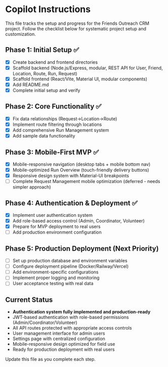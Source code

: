 # Copilot Instructions

This file tracks the setup and progress for the Friends Outreach CRM project. Follow the checklist below for systematic project setup and customization.

## Phase 1: Initial Setup ✅
- [x] Create backend and frontend directories
- [x] Scaffold backend (Node.js/Express, modular, REST API for User, Friend, Location, Route, Run, Request)
- [x] Scaffold frontend (React/Vite, Material UI, modular components)
- [x] Add README.md
- [x] Complete initial setup and verify

## Phase 2: Core Functionality ✅
- [x] Fix data relationships (Request→Location→Route)
- [x] Implement route filtering through locations
- [x] Add comprehensive Run Management system
- [x] Add sample data functionality

## Phase 3: Mobile-First MVP ✅
- [x] Mobile-responsive navigation (desktop tabs + mobile bottom nav)
- [x] Mobile-optimized Run Overview (touch-friendly delivery buttons)
- [x] Responsive design system with Material-UI breakpoints
- [ ] Complete Request Management mobile optimization (deferred - needs simpler approach)

## Phase 4: Authentication & Deployment ✅
- [x] Implement user authentication system
- [x] Add role-based access control (Admin, Coordinator, Volunteer)
- [x] Prepare for MVP deployment to real users
- [ ] Add production environment configuration

## Phase 5: Production Deployment (Next Priority)
- [ ] Set up production database and environment variables
- [ ] Configure deployment pipeline (Docker/Railway/Vercel)
- [ ] Add environment-specific configurations
- [ ] Implement proper logging and monitoring
- [ ] User acceptance testing with real data

## Current Status
- **Authentication system fully implemented and production-ready**
- JWT-based authentication with role-based permissions (Admin/Coordinator/Volunteer)
- All API routes protected with appropriate access controls
- User management interface for admin users
- Settings page with centralized configuration
- Mobile-responsive design optimized for field use
- Ready for production deployment with real users

Update this file as you complete each step.
